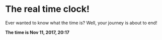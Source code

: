# The real time clock!

Ever wanted to know what the time is? Well, your journey is about to end!

**The time is Nov 11, 2017, 20:17**
